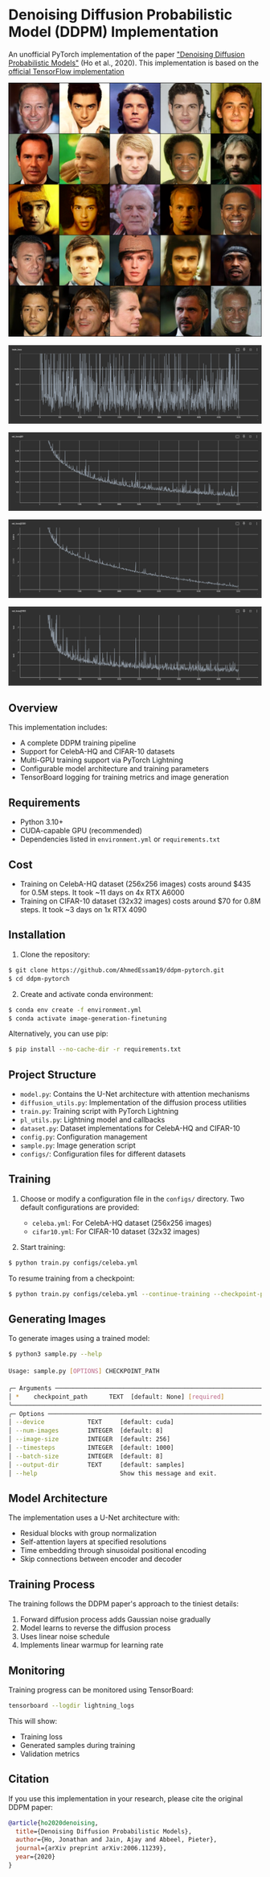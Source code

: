 # Denoising Diffusion Probabilistic Model (DDPM) Implementation

An unofficial PyTorch implementation of the paper ["Denoising Diffusion Probabilistic Models"](https://arxiv.org/abs/2006.11239) (Ho et al., 2020). This implementation is based on the [official TensorFlow implementation](https://github.com/hojonathanho/diffusion)

![sample](assets/sample.png)

![training_loss](assets/training_loss.png)

![val_loss_at_0](assets/val_loss_at_0.png)

![val_loss_at_500](assets/val_loss_at_500.png)

![val_loss_at_900](assets/val_loss_at_900.png)


## Overview

This implementation includes:
- A complete DDPM training pipeline
- Support for CelebA-HQ and CIFAR-10 datasets
- Multi-GPU training support via PyTorch Lightning
- Configurable model architecture and training parameters
- TensorBoard logging for training metrics and image generation

## Requirements

- Python 3.10+
- CUDA-capable GPU (recommended)
- Dependencies listed in `environment.yml` or `requirements.txt`

## Cost

* Training on CelebA-HQ dataset (256x256 images) costs around $435 for 0.5M steps. It took ~11 days on 4x RTX A6000
* Training on CIFAR-10 dataset (32x32 images) costs around $70 for 0.8M steps. It took ~3 days on 1x RTX 4090

## Installation

1. Clone the repository:
```bash
$ git clone https://github.com/AhmedEssam19/ddpm-pytorch.git
$ cd ddpm-pytorch
```

2. Create and activate conda environment:
```bash
$ conda env create -f environment.yml
$ conda activate image-generation-finetuning
```

Alternatively, you can use pip:
```bash
$ pip install --no-cache-dir -r requirements.txt
```

## Project Structure

- `model.py`: Contains the U-Net architecture with attention mechanisms
- `diffusion_utils.py`: Implementation of the diffusion process utilities
- `train.py`: Training script with PyTorch Lightning
- `pl_utils.py`: Lightning model and callbacks
- `dataset.py`: Dataset implementations for CelebA-HQ and CIFAR-10
- `config.py`: Configuration management
- `sample.py`: Image generation script
- `configs/`: Configuration files for different datasets

## Training

1. Choose or modify a configuration file in the `configs/` directory. Two default configurations are provided:
   - `celeba.yml`: For CelebA-HQ dataset (256x256 images)
   - `cifar10.yml`: For CIFAR-10 dataset (32x32 images)

2. Start training:
```bash
$ python train.py configs/celeba.yml
```

To resume training from a checkpoint:
```bash
$ python train.py configs/celeba.yml --continue-training --checkpoint-path path/to/checkpoint.ckpt
```

## Generating Images

To generate images using a trained model:

```bash
$ python3 sample.py --help          
                                                                                                                                                                 
Usage: sample.py [OPTIONS] CHECKPOINT_PATH                                                                                                                      
                                                                                                                                                                 
╭─ Arguments ───────────────────────────────────────────────────────────────────────────────────────────────────────────────────────────────────────────────────╮
│ *    checkpoint_path      TEXT  [default: None] [required]                                                                                                    │
╰───────────────────────────────────────────────────────────────────────────────────────────────────────────────────────────────────────────────────────────────╯
╭─ Options ─────────────────────────────────────────────────────────────────────────────────────────────────────────────────────────────────────────────────────╮
│ --device            TEXT     [default: cuda]                                                                                                                  │
│ --num-images        INTEGER  [default: 8]                                                                                                                     │
│ --image-size        INTEGER  [default: 256]                                                                                                                   │
│ --timesteps         INTEGER  [default: 1000]                                                                                                                  │
│ --batch-size        INTEGER  [default: 8]                                                                                                                     │
│ --output-dir        TEXT     [default: samples]                                                                                                               │
│ --help                       Show this message and exit.                                                                                                      │

```

## Model Architecture

The implementation uses a U-Net architecture with:
- Residual blocks with group normalization
- Self-attention layers at specified resolutions
- Time embedding through sinusoidal positional encoding
- Skip connections between encoder and decoder

## Training Process

The training follows the DDPM paper's approach to the tiniest details:

1. Forward diffusion process adds Gaussian noise gradually
2. Model learns to reverse the diffusion process
3. Uses linear noise schedule
4. Implements linear warmup for learning rate

## Monitoring

Training progress can be monitored using TensorBoard:
```bash
tensorboard --logdir lightning_logs
```

This will show:
- Training loss
- Generated samples during training
- Validation metrics

## Citation

If you use this implementation in your research, please cite the original DDPM paper:

```bibtex
@article{ho2020denoising,
  title={Denoising Diffusion Probabilistic Models},
  author={Ho, Jonathan and Jain, Ajay and Abbeel, Pieter},
  journal={arXiv preprint arXiv:2006.11239},
  year={2020}
}
```

